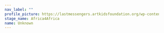 ```yaml
---
nav_label: ""
profile_picture: https://lastmessengers.artkidsfoundation.org/wp-content/uploads/2022/09/happysunofyah.jpg
stage_name: Africa4Africa
name: Unknown
---
```

